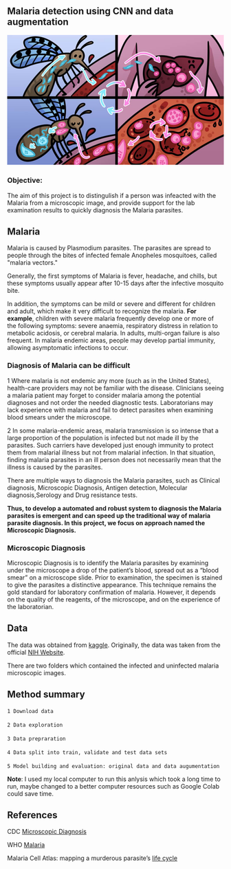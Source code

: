 

## Malaria detection using CNN and data augmentation

![alt text](./img/malaria_parasite.jpg)



### Objective:
The aim of this project is to distingulish if a person was infeacted with the Malaria from a microscopic image, and provide support for the lab examination results to quickly diagnosis the Malaria parasites.


## Malaria
Malaria is caused by Plasmodium parasites. The parasites are spread to people through the bites of infected female Anopheles mosquitoes, called "malaria vectors." 

Generally, the first symptoms of Malaria is fever, headache, and chills, but these symptoms usually appear after 10-15 days after the infective mosquito bite. 

In addition, the symptoms can be mild or severe and different for children and adult, which make it very difficult to recognize the malaria. **For example**, children with severe malaria frequently develop one or more of the following symptoms: severe anaemia, respiratory distress in relation to metabolic acidosis, or cerebral malaria. In adults, multi-organ failure is also frequent. In malaria endemic areas, people may develop partial immunity, allowing asymptomatic infections to occur.


### Diagnosis of Malaria can be difficult

1 Where malaria is not endemic any more (such as in the United States), health-care providers may not be familiar with the disease. Clinicians seeing a malaria patient may forget to consider malaria among the potential diagnoses and not order the needed diagnostic tests. Laboratorians may lack experience with malaria and fail to detect parasites when examining blood smears under the microscope.

2 In some malaria-endemic areas, malaria transmission is so intense that a large proportion of the population is infected but not made ill by the parasites. Such carriers have developed just enough immunity to protect them from malarial illness but not from malarial infection. In that situation, finding malaria parasites in an ill person does not necessarily mean that the illness is caused by the parasites.

There are multiple ways to diagnosis the Malaria parasites, such as Clinical diagnosis, Microscopic Diagnosis, Antigen detection, Molecular diagnosis,Serology and Drug resistance tests. 

**Thus, to develop a automated and robust system to diagnosis the Malaria parasites is emergent and can speed up the traditional way of malaria parasite diagnosis. In this project, we focus on approach named the Microscopic Diagnosis.**

### Microscopic Diagnosis

Microscopic Diagnosis is to identify the Malaria parasites by examining under the microscope a drop of the patient’s blood, spread out as a “blood smear” on a microscope slide. Prior to examination, the specimen is stained to give the parasites a distinctive appearance. This technique remains the gold standard for laboratory confirmation of malaria. However, it depends on the quality of the reagents, of the microscope, and on the experience of the laboratorian.


## Data
The data was obtained from [kaggle](https://www.kaggle.com/iarunava/cell-images-for-detecting-malaria). Originally, the data was taken from the official [NIH Website](https://ceb.nlm.nih.gov/repositories/malaria-datasets/).

There are two folders which contained the infected and uninfected malaria microscopic images.

## Method summary

    1 Download data

    2 Data exploration

    3 Data prepraration

    4 Data split into train, validate and test data sets

    5 Model building and evaluation: original data and data augumentation

**Note**: I used my local computer to run this anlysis which took a long time to run, maybe changed to a better computer resources such as Google Colab could save time.

## References
CDC [Microscopic Diagnosis](https://www.cdc.gov/malaria/diagnosis_treatment/diagnostic_tools.html#tabs-1-1)

WHO [Malaria](https://www.who.int/news-room/fact-sheets/detail/malaria)

Malaria Cell Atlas: mapping a murderous parasite’s [life cycle](https://sangerinstitute.blog/2019/08/22/malaria-cell-atlas-mapping-a-murderous-parasites-life-cycle/)

